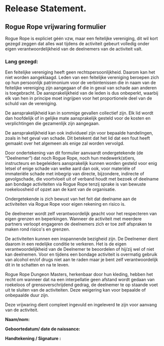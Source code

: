 
# Release Statement.

## Rogue Rope  vrijwaring formulier

Rogue Rope is expliciet géén vzw, maar een feitelijke vereniging, dit wil kort gezegd zeggen dat alles wat tijdens de activiteit gebeurt volledig onder eigen verantwoordelijkheid van de deelnemers van de activiteit valt.

### Lang gezegd: 

Een feitelijke vereniging heeft geen rechtspersoonlijkheid. Daarom kan het niet worden aangeklaagd. Leden van een feitelijke vereniging beroepen zich op hun persoonlijk patrimonium voor de verbintenissen die in naam van de feitelijke vereniging zijn aangegaan of die in geval van schade aan anderen is toegebracht. De aansprakelijkheid van de leden is dus onbeperkt, waarbij elk van hen in principe moet ingrijpen voor het proportionele deel van de schuld van de vereniging.

De aansprakelijkheid kan in sommige gevallen collectief zijn. Elk lid wordt dan hoofdelijk of in gelijke mate aansprakelijk gesteld voor de kosten en verplichtingen die gezamenlijk zijn aangegaan.

De aansprakelijkheid kan ook individueel zijn voor bepaalde handelingen, zoals in het geval van schade. Dit betekent
dat het lid dat een fout heeft gemaakt over het algemeen als enige zal worden vervolgd. 

Door ondertekening van dit formulier aanvaardt ondergetekende \(de “Deelnemer”\) dat noch Rogue Rope, noch hun medewerk\(st\)ers, instructeurs en begeleiders aansprakelijk kunnen worden gesteld voor enig letsel of enige schade van welke aard dan ook, voor materiële of immateriële schade met inbegrip van directe, bijzondere, indirecte of gevolgschade, die voortvloeit uit of verband houdt met bezoek of deelname aan bondage activiteiten via Rogue Rope tenzij sprake is van bewuste roekeloosheid of opzet aan de kant van de organisatie.

Ondergetekende is zich bewust van het feit dat deelname aan de activiteiten via Rogue Rope  voor eigen rekening en risico is. 

De deelnemer wordt zelf verantwoordelijk geacht voor het respecteren van eigen grenzen en beperkingen. Wanneer de activiteit met meerdere partners verloopt engageren de deelnemers zich er toe zelf afspraken te maken rond risico's en grenzen.

De activiteiten kunnen een inspannende bezigheid zijn. De Deelnemer dient daarom in een redelijke conditie te verkeren. Het is de eigen verantwoordelijkheid van de Deelnemer te beoordelen of hij/zij wel of niet kan deelnemen. Voor en tijdens een bondage activiteit is overmatig gebruik van alcohol en/of drugs niet aan te raden maar je bent zelf verantwoordelijk dit in te schatten en na te leven.

Rogue Rope Dungeon Masters, herkenbaar door hun kleding, hebben het recht om wanneer dat na een interpellatie geen afstand wordt gedaan van roekeloos of grensoverschrijdend gedrag, de deelnemer te op staande voet uit te sluiten van de activiteiten. Deze weigering kan voor bepaalde of onbepaalde duur zijn.

Deze vrijwaring dient compleet ingevuld en ingeleverd te zijn voor aanvang van de activiteit.

**Naam/nom:**

**Geboortedatum/ date de naissance:**

**Handtekening / Signature :**